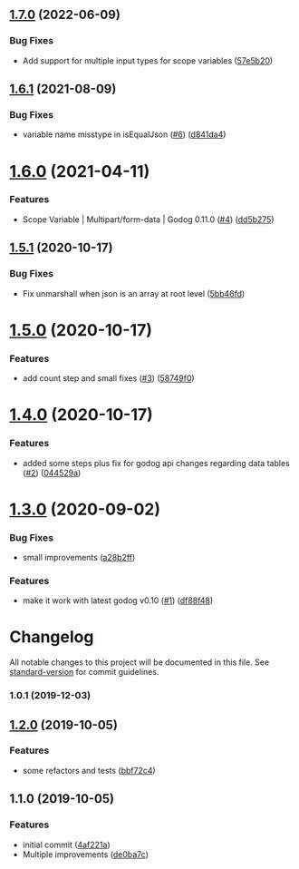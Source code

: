 ## [1.7.0](https://github.com/goniverse/godog-api-context/compare/v1.6.1...v1.7.0) (2022-06-09)


### Bug Fixes

* Add support for multiple input types for scope variables ([57e5b20](https://github.com/goniverse/godog-api-context/commit/57e5b20662f46a7772a21deabdbde41a352e4736))

## [1.6.1](https://github.com/brpaz/godog-api-context/compare/v1.6.0...v1.6.1) (2021-08-09)


### Bug Fixes

* variable name misstype in isEqualJson ([#6](https://github.com/brpaz/godog-api-context/issues/6)) ([d841da4](https://github.com/brpaz/godog-api-context/commit/d841da46ae9a90dfa4e1a254d4917253654b5c41))

# [1.6.0](https://github.com/brpaz/godog-api-context/compare/v1.5.1...v1.6.0) (2021-04-11)


### Features

* Scope Variable | Multipart/form-data | Godog 0.11.0 ([#4](https://github.com/brpaz/godog-api-context/issues/4)) ([dd5b275](https://github.com/brpaz/godog-api-context/commit/dd5b275bb06d3cbcc8c7595022db16d7ff9e357a))

## [1.5.1](https://github.com/brpaz/godog-api-context/compare/v1.5.0...v1.5.1) (2020-10-17)


### Bug Fixes

* Fix unmarshall when json is an array at root level ([5bb46fd](https://github.com/brpaz/godog-api-context/commit/5bb46fda48261441607f276a081d6d79de4d207a))

# [1.5.0](https://github.com/brpaz/godog-api-context/compare/v1.4.0...v1.5.0) (2020-10-17)


### Features

* add count step and small fixes ([#3](https://github.com/brpaz/godog-api-context/issues/3)) ([58749f0](https://github.com/brpaz/godog-api-context/commit/58749f093fdc1ae2dcbd032221ba560c3f6e673e))

# [1.4.0](https://github.com/brpaz/godog-api-context/compare/v1.3.0...v1.4.0) (2020-10-17)


### Features

* added some steps plus fix for godog api changes regarding data tables ([#2](https://github.com/brpaz/godog-api-context/issues/2)) ([044529a](https://github.com/brpaz/godog-api-context/commit/044529a5a9859e4b47d197d161d52f986324d41b))

# [1.3.0](https://github.com/brpaz/godog-api-context/compare/v1.2.0...v1.3.0) (2020-09-02)


### Bug Fixes

* small improvements ([a28b2ff](https://github.com/brpaz/godog-api-context/commit/a28b2ff557765b18215982f6e240b5479a93460e))


### Features

* make it work with latest godog v0.10 ([#1](https://github.com/brpaz/godog-api-context/issues/1)) ([df88f48](https://github.com/brpaz/godog-api-context/commit/df88f48d739453ef1fd000cd7070dd641c617793))

# Changelog

All notable changes to this project will be documented in this file. See [standard-version](https://github.com/conventional-changelog/standard-version) for commit guidelines.

### 1.0.1 (2019-12-03)

## [1.2.0](https://github.com/brpaz/godog-api-context/compare/v1.1.0...v1.2.0) (2019-10-05)


### Features

* some refactors and tests ([bbf72c4](https://github.com/brpaz/godog-api-context/commit/bbf72c4))

## 1.1.0 (2019-10-05)


### Features

* initial commit ([4af221a](https://github.com/brpaz/godog-api-context/commit/4af221a))
* Multiple improvements ([de0ba7c](https://github.com/brpaz/godog-api-context/commit/de0ba7c))
